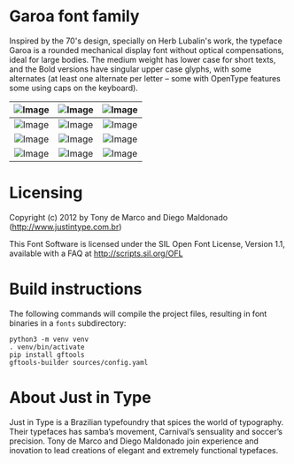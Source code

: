 # Garoa font family

Inspired by the 70's design, specially on Herb Lubalin's work, the typeface Garoa is a rounded mechanical display font without optical compensations, ideal for large bodies. The medium weight has lower case for short texts, and the Bold versions have singular upper case glyphs, with some alternates (at least one alternate per letter – some with OpenType features some using caps on the keyboard).

| ![Image](https://raw.githubusercontent.com/felipesanches/Garoa/refs/heads/main/images/image-01.png) | ![Image](https://raw.githubusercontent.com/felipesanches/Garoa/refs/heads/main/images/image-02.png) | ![Image](https://raw.githubusercontent.com/felipesanches/Garoa/refs/heads/main/images/image-03.png) |
|:-------------------------:|:-------------------------:|:-------------------------:|
| ![Image](https://raw.githubusercontent.com/felipesanches/Garoa/refs/heads/main/images/image-04.png) | ![Image](https://raw.githubusercontent.com/felipesanches/Garoa/refs/heads/main/images/image-05.png) | ![Image](https://raw.githubusercontent.com/felipesanches/Garoa/refs/heads/main/images/image-06.png) |
| ![Image](https://raw.githubusercontent.com/felipesanches/Garoa/refs/heads/main/images/image-07.png) | ![Image](https://raw.githubusercontent.com/felipesanches/Garoa/refs/heads/main/images/image-08.png) | ![Image](https://raw.githubusercontent.com/felipesanches/Garoa/refs/heads/main/images/image-09.png) |
| ![Image](https://raw.githubusercontent.com/felipesanches/Garoa/refs/heads/main/images/image-10.png) | ![Image](https://raw.githubusercontent.com/felipesanches/Garoa/refs/heads/main/images/image-11.png) | ![Image](https://raw.githubusercontent.com/felipesanches/Garoa/refs/heads/main/images/image-12.png) |

# Licensing

Copyright (c) 2012 by Tony de Marco and Diego Maldonado (http://www.justintype.com.br)

This Font Software is licensed under the SIL Open Font License, Version 1.1, available with a FAQ at http://scripts.sil.org/OFL

# Build instructions

The following commands will compile the project files, resulting in font binaries in a `fonts` subdirectory:

```
python3 -m venv venv
. venv/bin/activate
pip install gftools
gftools-builder sources/config.yaml
```

# About Just in Type

​Just in Type is a Brazilian typefoundry that spices the world of typography. Their typefaces has samba’s movement, Carnival’s sensuality and soccer’s precision. Tony de Marco and Diego Maldonado join experience and inovation to lead creations of elegant and extremely functional typefaces.

